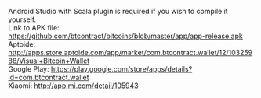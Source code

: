 Android Studio with Scala plugin is required if you wish to compile it yourself.  
Link to APK file: https://github.com/btcontract/bitcoins/blob/master/app/app-release.apk  
Aptoide: http://apps.store.aptoide.com/app/market/com.btcontract.wallet/12/10325988/Visual+Bitcoin+Wallet  
Google Play: https://play.google.com/store/apps/details?id=com.btcontract.wallet  
Xiaomi: http://app.mi.com/detail/105943
